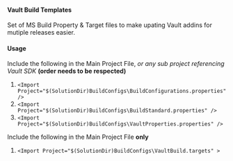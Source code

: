 <H4>Vault Build Templates</H4>
<p> Set of MS Build Property & Target files to make upating Vault addins for mutiple releases easier.</p>

<H4>Usage</H4>
<p>
  
  Include the following in the Main Project File, <i>or any sub project referencing Vault SDK</i> <b>(order needs to be respected)</b>
<ol>
  <li><code>&ltImport Project="$(SolutionDir)BuildConfigs\BuildConfigurations.properties" /&gt</code></li>
  <li><code>&ltImport Project="$(SolutionDir)BuildConfigs\BuildStandard.properties" /&gt</code></li>
  <li><code>&ltImport Project="$(SolutionDir)BuildConfigs\VaultProperties.properties" /&gt</code></li>
</ol>
  
  Include the following in the Main Project File <b>only</b>
<ol>
  <li><code>&ltImport Project="$(SolutionDir)BuildConfigs\VaultBuild.targets" &gt</code></li>
  
</ol>
  </p>
